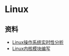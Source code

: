 # Linux

## 资料
* [Linux操作系统实时性分析](https://blog.csdn.net/lu_embedded/article/details/53572620)
* [Linux内核模块编写](https://z.itpub.net/article/detail/960CFAA21C81A16D285B6FE87BFE1569)
